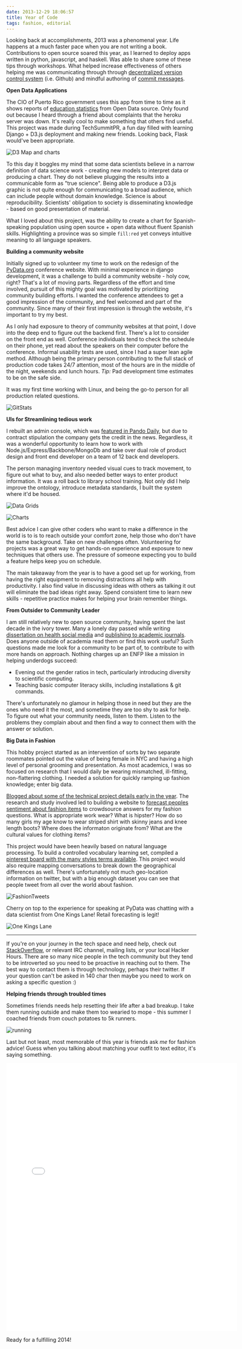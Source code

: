 ```yaml
---
date: 2013-12-29 18:06:57
title: Year of Code
tags: fashion, editorial
---
```


Looking back at accomplishments, 2013 was a phenomenal year. Life happens at a much faster pace when you are not writing a book.  Contributions to open source soared this year, as I learned to deploy apps written in python, javascript, and haskell. Was able to share some of these tips through workshops. What helped increase effectiveness of others helping me was communicating through through [decentralized version control system](http://en.wikipedia.org/wiki/Git_(software)) (i.e. Github) and mindful authoring of [commit messages](http://stackoverflow.com/a/43631/1470114). 

**Open Data Applications**

The CIO of Puerto Rico government uses this app from time to time as it shows reports of [education statistics](http://puertorico.herokuapp.com/) from Open Data source. Only found out because I heard through a friend about complaints that the heroku server was down. It's really cool to make something that others find useful. This project was made during TechSummitPR, a fun day filled with learning Django + D3.js deployment and making new friends. Looking back, Flask would've been appropriate.

![D3 Map and charts](http://katychuang.files.wordpress.com/2013/08/9516894845_261dc4b1ee.jpg)

To this day it boggles my mind that some data scientists believe in a narrow definition of data science work - creating new models to interpret data or producing a chart. They do not believe plugging the results into a communicable form as "true science". Being able to produce a D3.js graphic is not quite enough for communicating to a broad audience, which can include people without domain knowledge. Science is about reproducibility. Scientists' obligation to society is disseminating knowledge - based on good presentation of material.

What I loved about this project, was the ability to create a chart for Spanish-speaking population using open source + open data without fluent Spanish skills. Highlighting a province was so simple `fill:red` yet conveys intuitive meaning to all language speakers. 

**Building a community website**

Initially signed up to volunteer my time to work on the redesign of the [PyData.org](http://pydata.org) conference website. With minimal experience in django development, it was a challenge to build a community website - holy cow, right? That's a lot of moving parts. Regardless of the effort and time involved, pursuit of this mighty goal was motivated by prioritizing community building efforts. I wanted the conference attendees to get a good impression of the community, and feel welcomed and part of the community. Since many of their first impression is through the website, it's important to try my best.

As I only had exposure to theory of community websites at that point, I dove into the deep end to figure out the backend first. There's a lot to consider on the front end as well. Conference individuals tend to check the schedule on their phone, yet read about the speakers on their computer before the conference. Informal usability tests are used, since I had a super lean agile method. Although being the primary person contributing to the full stack of production code takes 24/7 attention, most of the hours are in the middle of the night, weekends and lunch hours. *Tip:* Pad  development time estimates to be on the safe side.

It was my first time working with Linux, and being the go-to person for all production related questions.

![GitStats](http://farm6.staticflickr.com/5538/11630428604_23a82be309_b.jpg)


**UIs for Streamlining tedious work**

I rebuilt an admin console, which was [featured in Pando Daily](http://pando.com/2013/08/22/boxed-is-more-than-an-costco-delivery-app-its-a-mobile-commerce-platform-built-by-mobile-gaming-experts/), but due to contract stipulation the company gets the credit in the news. Regardless, it was a wonderful opportunity to  learn how to work with Node.js/Express/Backbone/MongoDb and take over dual role of product design and front end developer on a team of 12 back end developers.

The person managing inventory needed visual cues to track movement, to figure out what to buy, and also needed better ways to enter product information. It was a roll back to library school training. Not only did I help improve the ontology, introduce metadata standards, I built the system where it'd be housed.

![Data Grids](http://pandodaily.files.wordpress.com/2013/08/screen-shot-2013-08-09-at-12-31-54-pm.png?w=584&h=408)

![Charts](http://pandodaily.files.wordpress.com/2013/08/screen-shot-2013-08-22-at-3-52-13-pm.png?w=584&h=367) 

Best advice I can give other coders who want to make a difference in the world is to is to reach outside your comfort zone, help those who don't have the same background. Take on new challenges often. Volunteering for projects was a great way to get hands-on experience and exposure to new techniques that others use. The pressure of someone expecting you to build a feature helps keep you on schedule. 

The main takeaway from the year is to have a good set up for working, from having the right equipment to removing distractions all help with productivity. I also find value in discussing ideas with others as talking it out will eliminate the bad ideas right away. Spend consistent time to learn new skills - repetitive practice makes for helping your brain remember things. 

**From Outsider to Community Leader**

I am still relatively new to open source community, having spent the last decade in the ivory tower. Many a lonely day passed while writing [dissertation on health social media](http://katychuang.wordpress.com/dissertation) and [publishing to academic journals](http://katychuang.wordpress.com/publications).  Does anyone outside of academia read them or find this work useful? Such questions made me look for a community to be part of, to contribute to with more hands on approach. Nothing charges up an ENFP like a mission in helping underdogs succeed:

* Evening out the gender ratios in tech, particularly introducing diversity to scientific computing.
* Teaching basic computer literacy skills, including installations & git commands.

There's unfortunately no glamour in helping those in need but they are the ones who need it the most, and sometime they are too shy to ask for help.  To figure out what your community needs, listen to them. Listen to the problems they complain about and then find a way to connect them with the answer or solution.  

**Big Data in Fashion**

This hobby project started as an intervention of sorts by two separate roommates pointed out the value of being female in NYC and having a high level of personal grooming and presentation. As most academics, I was so focused on research that I would daily be wearing mismatched, ill-fitting, non-flattering clothing. I needed a solution for quickly ramping up fashion knowledge; enter big data.

[Blogged about some of the technical project details early in the year](big-data-in-fashion). The research and study involved led to building a website to [forecast peoples sentiment about fashion items](http://katychuang.pythonanywhere.com/style) to crowdsource answers for my fashion questions. What is appropriate work wear? What is hipster? How do so many girls my age know to wear striped shirt with skinny jeans and knee length boots? Where does the informaton originate from? What are the cultural values for clothing items? 

This project would have been heavily based on natural language processing. To build a  controlled vocabulary learning set, compiled a [pinterest board with the many styles terms available](http://www.pinterest.com/katychuang/style-guides/). This project would also require mapping conversations to break down the geographical differences as well. There's unfortunately not much geo-location information on twitter, but with a big enough dataset you can see that people tweet from all over the world about fashion. 

![FashionTweets](http://katychuang.files.wordpress.com/2013/03/screen-shot-2013-03-30-at-11-02-31-pm.png?w=731)

Cherry on top to the experience for speaking at PyData was chatting with a data scientist from One Kings Lane! Retail forecasting is legit!

![One Kings Lane](http://s18.postimg.org/4psc6k5vt/ONE_KINGS_LANE_LOGO.jpg)

---

If you're on your journey in the tech space and need help, check out  [StackOverflow](http://stackoverflow.com), or relevant IRC channel, mailing lists, or your local Hacker Hours. There are so many nice people in the tech community but they tend to be introverted so you need to be proactive in reaching out to them. The best way to contact them is through technology, perhaps their twitter. If your question can't be asked in 140 char then maybe you need to work on asking a specific question :) 

**Helping friends through troubled times** 

Sometimes friends needs help resetting their life after a bad breakup. I take them running outside and make them too wearied to mope - this summer I coached friends from couch potatoes to 5k runners. 

![running](http://s13.postimg.org/6mq2ou1c7/16_BEST_SPAN_tmag_Article.jpg)


Last but not least, most memorable of this year is friends ask *me* for fashion advice! Guess when you talking about matching your outfit to text editor, it's saying something.

<iframe src="//instagram.com/p/fqkXs7wG9Z/embed/" width="612" height="710" frameborder="0" scrolling="no" allowtransparency="true"></iframe>



Ready for a fulfilling 2014!
